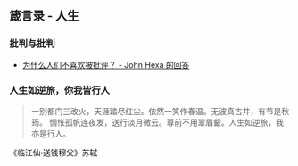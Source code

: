 ## 箴言录 - 人生

### 批判与批判

- [为什么人们不喜欢被批评？ - John Hexa 的回答](https://archive.ph/qM6dL)

### 人生如逆旅，你我皆行人

> 一别都门三改火，天涯踏尽红尘。依然一笑作春温。无波真古井，有节是秋筠。
> 惆怅孤帆连夜发，送行淡月微云。尊前不用翠眉颦。人生如逆旅，我亦是行人。

《临江仙·送钱穆父》苏轼
